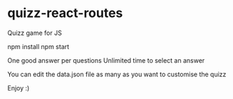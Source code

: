 # quizz-react-routes
Quizz game for JS

npm install
npm start

One good answer per questions
Unlimited time to select an answer

You can edit the data.json file as many as you want to customise the quizz

Enjoy :)